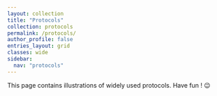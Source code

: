 ```yaml
---
layout: collection
title: "Protocols"
collection: protocols
permalink: /protocols/
author_profile: false
entries_layout: grid
classes: wide
sidebar:
  nav: "protocols"
---
```


This page contains illustrations of widely used protocols. Have fun ! :wink:
